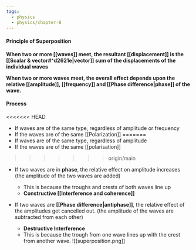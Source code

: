 ```yaml
---
tags:
  - physics
  - physics/chapter-8
---
```


#### Principle of Superposition

**When two or more [[waves]] meet, the resultant [[displacement]] is the [[Scalar & vector#^d2621e|vector]] sum of the displacements of the individual waves**

**When two or more waves meet, the overall effect depends upon the relative [[amplitude]], [[frequency]] and [[Phase difference|phase]] of the wave.**

#### Process 

<<<<<<< HEAD
- If waves are of the same type, regardless of amplitude or frequency
- If the waves are of the same [[Polarization]]
=======
- If waves are of the same type, regardless of amplitude
- If the waves are of the same [[polarisation]]
>>>>>>> origin/main

- If two waves are in **phase**, the relative effect on amplitude increases (the amplitude of the two waves are added)
	- This is because the troughs and crests of both waves line up
	- **Constructive [[Interference and coherence]]**
	

- If two waves are **[[Phase difference|antiphase]]**, the relative effect of the amplitudes get cancelled out. (the amplitude of the waves are subtracted from each other)
	-  **Destructive Interference**
	- This is because the trough from one wave lines up with the crest from another wave. 
	![[superposition.png]]